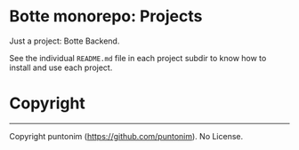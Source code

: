 **Botte monorepo: Projects**
============================

Just a project: Botte Backend.

See the individual `README.md` file in each project subdir to know how to install and
 use each project.


Copyright
=========

---

Copyright puntonim (https://github.com/puntonim). No License.
